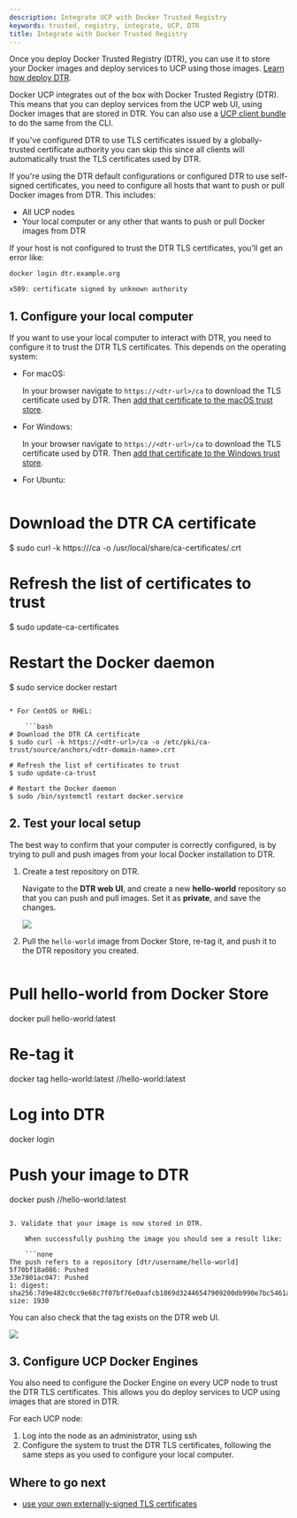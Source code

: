 ```yaml
---
description: Integrate UCP with Docker Trusted Registry
keywords: trusted, registry, integrate, UCP, DTR
title: Integrate with Docker Trusted Registry
---
```

Once you deploy Docker Trusted Registry (DTR), you can use it to store your Docker images and deploy services to UCP using those images. [Learn how deploy DTR](/datacenter/dtr/2.1/guides/install/index.md).

Docker UCP integrates out of the box with Docker Trusted Registry (DTR). This means that you can deploy services from the UCP web UI, using Docker images that are stored in DTR. You can also use a [UCP client bundle](../access-ucp/cli-based-access.md) to do the same from the CLI.

If you've configured DTR to use TLS certificates issued by a globally-trusted certificate authority you can skip this since all clients will automatically trust the TLS certificates used by DTR.

If you're using the DTR default configurations or configured DTR to use self-signed certificates, you need to configure all hosts that want to push or pull Docker images from DTR. This includes:

* All UCP nodes
* Your local computer or any other that wants to push or pull Docker images from DTR

If your host is not configured to trust the DTR TLS certificates, you'll get an error like:

```none
docker login dtr.example.org

x509: certificate signed by unknown authority
```

## 1. Configure your local computer

If you want to use your local computer to interact with DTR, you need to configure it to trust the DTR TLS certificates. This depends on the operating system:

* For macOS:
    
    In your browser navigate to `https://<dtr-url>/ca` to download the TLS certificate used by DTR. Then [add that certificate to the macOS trust store](https://support.apple.com/kb/PH18677?locale=en_US).

* For Windows:
    
    In your browser navigate to `https://<dtr-url>/ca` to download the TLS certificate used by DTR. Then [add that certificate to the Windows trust store](https://technet.microsoft.com/en-us/library/cc754841(v=ws.11).aspx).

* For Ubuntu:
    
    ```bash
# Download the DTR CA certificate
$ sudo curl -k https://<dtr-url>/ca -o /usr/local/share/ca-certificates/<dtr-domain-name>.crt

# Refresh the list of certificates to trust
$ sudo update-ca-certificates

# Restart the Docker daemon
$ sudo service docker restart
```

* For CentOS or RHEL:
    
    ```bash
# Download the DTR CA certificate
$ sudo curl -k https://<dtr-url>/ca -o /etc/pki/ca-trust/source/anchors/<dtr-domain-name>.crt

# Refresh the list of certificates to trust
$ sudo update-ca-trust

# Restart the Docker daemon
$ sudo /bin/systemctl restart docker.service
```

## 2. Test your local setup

The best way to confirm that your computer is correctly configured, is by trying to pull and push images from your local Docker installation to DTR.

1. Create a test repository on DTR.
    
    Navigate to the **DTR web UI**, and create a new **hello-world** repository so that you can push and pull images. Set it as **private**, and save the changes.
    
    ![](../images/dtr-integration-1.png)

2. Pull the `hello-world` image from Docker Store, re-tag it, and push it to the DTR repository you created.
    
    ```none
# Pull hello-world from Docker Store
docker pull hello-world:latest

# Re-tag it
docker tag hello-world:latest <dtr-domain>/<user>/hello-world:latest

# Log into DTR
docker login <dtr-domain>

# Push your image to DTR
docker push <dtr-domain>/<user>/hello-world:latest
```

3. Validate that your image is now stored in DTR.
    
    When successfully pushing the image you should see a result like:
    
    ```none
The push refers to a repository [dtr/username/hello-world]
5f70bf18a086: Pushed
33e7801ac047: Pushed
1: digest: sha256:7d9e482c0cc9e68c7f07bf76e0aafcb1869d32446547909200db990e7bc5461a size: 1930
```

You can also check that the tag exists on the DTR web UI.

![](../images/dtr-integration-2.png)

## 3. Configure UCP Docker Engines

You also need to configure the Docker Engine on every UCP node to trust the DTR TLS certificates. This allows you do deploy services to UCP using images that are stored in DTR.

For each UCP node:

1. Log into the node as an administrator, using ssh
2. Configure the system to trust the DTR TLS certificates, following the same steps as you used to configure your local computer.

## Where to go next

* [use your own externally-signed TLS certificates](index.md#customize-the-ucp-tls-certificates)